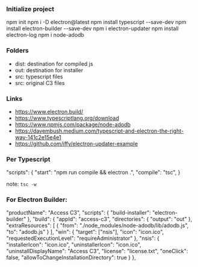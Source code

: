 ### Initialize project

npm init
npm i -D electron@latest
npm install typescript --save-dev
npm install electron-builder --save-dev
npm i electron-updater
npm install electron-log
npm i node-adodb


### Folders

- dist: destination for compiled js
- out: destination for installer
- src: typescript files
- src: original C3 files

### Links

- https://www.electron.build/
- https://www.typescriptlang.org/download
- https://www.npmjs.com/package/node-adodb
- https://davembush.medium.com/typescript-and-electron-the-right-way-141c2e15e4e1
- https://github.com/iffy/electron-updater-example

### Per Typescript

"scripts": {
    "start": "npm run compile && electron .",
    "compile": "tsc",
}

note: `tsc -w`

### For Electron Builder:

"productName": "Access C3",
"scripts": {
    "build-installer": "electron-builder"
},
"build": {
    "appId": "access-c3",
    "directories": {
        "output": "out"
    },
    "extraResources": [
        {
        "from": "./node_modules/node-adodb/lib/adodb.js",
        "to": "adodb.js"
        }
    ],
    "win": {
        "target": ["nsis"],
        "icon": "icon.ico",
        "requestedExecutionLevel": "requireAdministrator"
    },
    "nsis": {
        "installerIcon": "icon.ico",
        "uninstallerIcon": "icon.ico",
        "uninstallDisplayName": "Access C3",
        "license": "license.txt",
        "oneClick": false,
        "allowToChangeInstallationDirectory": true
    }
},
